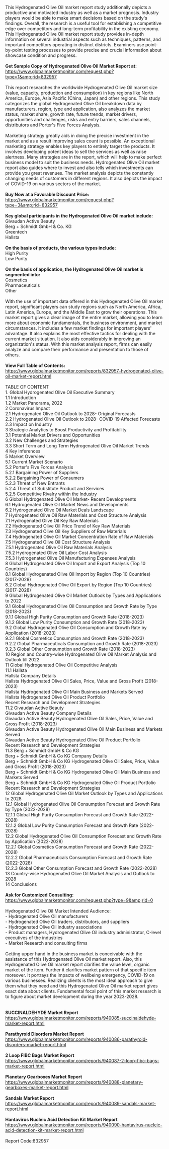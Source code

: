 This Hydrogenated Olive Oil market report study additionally depicts a productive and motivated industry as well as a market prognosis. Industry players would be able to make smart decisions based on the study's findings. Overall, the research is a useful tool for establishing a competitive edge over competitors and long-term profitability in the existing economy. This Hydrogenated Olive Oil market report study provides in-depth information on several industrial aspects such as techniques, patterns, and important competitors operating in distinct districts. Examiners use point-by-point testing processes to provide precise and crucial information about showcase condition and progress.<br /><br /><strong>Get Sample Copy of Hydrogenated Olive Oil Market Report at:</strong><br /><a href="https://www.globalmarketmonitor.com/request.php?type=1&amp;rid=832957">https://www.globalmarketmonitor.com/request.php?type=1&amp;rid=832957</a><br /><br />This report researches the worldwide Hydrogenated Olive Oil market size (value, capacity, production and consumption) in key regions like North America, Europe, Asia Pacific (China, Japan) and other regions.  This study categorizes the global Hydrogenated Olive Oil breakdown data by manufacturers, region, type and application, also analyzes the market status, market share, growth rate, future trends, market drivers, opportunities and challenges, risks and entry barriers, sales channels, distributors and Porter's Five Forces Analysis. <br /><br />Marketing strategy greatly aids in doing the precise investment in the market and as a result improving sales count is possible. An exceptional marketing strategy enables key players to entirely target the products. It involves developing potent ideas to sell the services as well as raise alertness. Many strategies are in the report, which will help to make perfect business model to suit the business needs. Hydrogenated Olive Oil market report also guides where to invest and also tells which investments can provide you great revenues. The market analysis depicts the constantly changing needs of customers in different regions. It also depicts the impact of COVID-19 on various sectors of the market. <br /><br /><strong>Buy Now at a Favorable Discount Price:</strong><br /><a href="https://www.globalmarketmonitor.com/request.php?type=3&amp;rid=832957">https://www.globalmarketmonitor.com/request.php?type=3&amp;rid=832957</a><br /><br /><strong>Key global participants in the Hydrogenated Olive Oil market include:</strong><br /> Givaudan Active Beauty <br />Berg + Schmidt GmbH &amp; Co. KG <br />Greentech <br />Hallsta <br /><br /><strong>On the basis of products, the various types include:</strong><br />High Purity <br />Low Purity <br /><br /><strong>On the basis of application, the Hydrogenated Olive Oil market is segmented into:</strong><br />Cosmetics <br />Pharmaceuticals <br />Other <br /><br />With the use of important data offered in this Hydrogenated Olive Oil market report, significant players can study regions such as North America, Africa, Latin America, Europe, and the Middle East to grow their operations. This market report gives a clear image of the entire market, allowing you to learn more about economic fundamentals, the business environment, and market circumstances. It includes a few market findings for important players' advantage. It also explains the most effective tactics for dealing with the current market situation. It also aids considerably in improving an organization's status. With this market analysis report, firms can easily analyze and compare their performance and presentation to those of others.<br /><br /><strong>View Full Table of Contents:</strong><br /><a href="https://www.globalmarketmonitor.com/reports/832957-hydrogenated-olive-oil-market-report.html">https://www.globalmarketmonitor.com/reports/832957-hydrogenated-olive-oil-market-report.html</a><br /><br />TABLE OF CONTENT<br />1. Global Hydrogenated Olive Oil Executive Summary<br />1.1 Introduction<br />1.2 Market Panorama, 2022<br />2 Coronavirus Impact<br />2.1 Hydrogenated Olive Oil Outlook to 2028- Original Forecasts<br />2.2 Hydrogenated Olive Oil Outlook to 2028- COVID-19 Affected Forecasts<br />2.3 Impact on Industry<br />3 Strategic Analytics to Boost Productivity and Profitability<br />3.1 Potential Market Drivers and Opportunities<br />3.2 New Challenges and Strategies<br />3.3 Short Term and Long Term Hydrogenated Olive Oil Market Trends<br />4 Key Inferences<br />5 Market Overview<br />5.1 Current Market Scenario<br />5.2 Porter's Five Forces Analysis<br />5.2.1 Bargaining Power of Suppliers<br />5.2.2 Bargaining Power of Consumers<br />5.2.3 Threat of New Entrants<br />5.2.4 Threat of Substitute Product and Services<br />5.2.5 Competitive Rivalry within the Industry<br />6 Global Hydrogenated Olive Oil Market- Recent Developments<br />6.1 Hydrogenated Olive Oil Market News and Developments<br />6.2 Hydrogenated Olive Oil Market Deals Landscape<br />7 Hydrogenated Olive Oil Raw Materials and Cost Structure Analysis<br />7.1 Hydrogenated Olive Oil Key Raw Materials<br />7.2 Hydrogenated Olive Oil Price Trend of Key Raw Materials<br />7.3 Hydrogenated Olive Oil Key Suppliers of Raw Materials<br />7.4 Hydrogenated Olive Oil Market Concentration Rate of Raw Materials<br />7.5 Hydrogenated Olive Oil Cost Structure Analysis<br />7.5.1 Hydrogenated Olive Oil Raw Materials Analysis<br />7.5.2 Hydrogenated Olive Oil Labor Cost Analysis<br />7.5.3 Hydrogenated Olive Oil Manufacturing Expenses Analysis<br />8 Global Hydrogenated Olive Oil Import and Export Analysis (Top 10 Countries)<br />8.1 Global Hydrogenated Olive Oil Import by Region (Top 10 Countries) (2017-2028)<br />8.2 Global Hydrogenated Olive Oil Export by Region (Top 10 Countries) (2017-2028)<br />9 Global Hydrogenated Olive Oil Market Outlook by Types and Applications to 2022<br />9.1 Global Hydrogenated Olive Oil Consumption and Growth Rate by Type (2018-2023)<br />9.1.1 Global High Purity Consumption and Growth Rate (2018-2023)<br />9.1.2 Global Low Purity Consumption and Growth Rate (2018-2023)<br />9.2 Global Hydrogenated Olive Oil Consumption and Growth Rate by Application (2018-2023)<br />9.2.1  Global Cosmetics Consumption and Growth Rate (2018-2023)<br />9.2.2  Global Pharmaceuticals Consumption and Growth Rate (2018-2023)<br />9.2.3  Global Other Consumption and Growth Rate (2018-2023)<br />10 Region and Country-wise Hydrogenated Olive Oil Market Analysis and Outlook till 2022<br />11 Global Hydrogenated Olive Oil Competitive Analysis<br />11.1 Hallsta<br />Hallsta Company Details<br />Hallsta Hydrogenated Olive Oil Sales, Price, Value and Gross Profit (2018-2023)<br />Hallsta Hydrogenated Olive Oil Main Business and Markets Served<br />Hallsta Hydrogenated Olive Oil Product Portfolio<br />Recent Research and Development Strategies<br />11.2 Givaudan Active Beauty<br />Givaudan Active Beauty Company Details<br />Givaudan Active Beauty Hydrogenated Olive Oil Sales, Price, Value and Gross Profit (2018-2023)<br />Givaudan Active Beauty Hydrogenated Olive Oil Main Business and Markets Served<br />Givaudan Active Beauty Hydrogenated Olive Oil Product Portfolio<br />Recent Research and Development Strategies<br />11.3 Berg + Schmidt GmbH &amp; Co KG<br />Berg + Schmidt GmbH &amp; Co KG Company Details<br />Berg + Schmidt GmbH &amp; Co KG Hydrogenated Olive Oil Sales, Price, Value and Gross Profit (2018-2023)<br />Berg + Schmidt GmbH &amp; Co KG Hydrogenated Olive Oil Main Business and Markets Served<br />Berg + Schmidt GmbH &amp; Co KG Hydrogenated Olive Oil Product Portfolio<br />Recent Research and Development Strategies<br />12 Global Hydrogenated Olive Oil Market Outlook by Types and Applications to 2028<br />12.1 Global Hydrogenated Olive Oil Consumption Forecast and Growth Rate by Type (2022-2028)<br />12.1.1 Global High Purity Consumption Forecast and Growth Rate (2022-2028)<br />12.1.2 Global Low Purity Consumption Forecast and Growth Rate (2022-2028)<br />12.2 Global Hydrogenated Olive Oil Consumption Forecast and Growth Rate by Application (2022-2028)<br />12.2.1 Global Cosmetics Consumption Forecast and Growth Rate (2022-2028)<br />12.2.2 Global Pharmaceuticals Consumption Forecast and Growth Rate (2022-2028)<br />12.2.3 Global Other Consumption Forecast and Growth Rate (2022-2028)<br />13 Country-wise Hydrogenated Olive Oil Market Analysis and Outlook to 2028<br />14 Conclusions<br /><br /><strong>Ask for Customized Consulting:</strong><br /><a href="https://www.globalmarketmonitor.com/request.php?type=9&amp;rid=0">https://www.globalmarketmonitor.com/request.php?type=9&amp;rid=0</a><br /><br />Hydrogenated Olive Oil Market Intended Audience:<br />- Hydrogenated Olive Oil manufacturers<br />- Hydrogenated Olive Oil traders, distributors, and suppliers<br />- Hydrogenated Olive Oil industry associations<br />- Product managers, Hydrogenated Olive Oil industry administrator, C-level executives of the industries<br />- Market Research and consulting firms<br /><br />Getting upper hand in the business market is conceivable with the assistance of this Hydrogenated Olive Oil market report. Also, this Hydrogenated Olive Oil market report clarifies the value level, organic market of the item. Further it clarifies market pattern of that specific item moreover. It portrays the impacts of wellbeing emergency, COVID-19 on various businesses. Realizing clients is the most ideal approach to give them what they need and this Hydrogenated Olive Oil market report gives exact data about clients. Fundamental focal point of this market research is to figure about market development during the year 2023-2028.<br /><br /><strong><br /></strong><strong>SUCCINALDEHYDE Market Report</strong><br /><a href="https://www.globalmarketmonitor.com/reports/940085-succinaldehyde-market-report.html">https://www.globalmarketmonitor.com/reports/940085-succinaldehyde-market-report.html</a><br /><br /><strong>Parathyroid Disorders Market Report</strong><br /><a href="https://www.globalmarketmonitor.com/reports/940086-parathyroid-disorders-market-report.html">https://www.globalmarketmonitor.com/reports/940086-parathyroid-disorders-market-report.html</a><br /><br /><strong>2 Loop FIBC Bags Market Report</strong><br /><a href="https://www.globalmarketmonitor.com/reports/940087-2-loop-fibc-bags-market-report.html">https://www.globalmarketmonitor.com/reports/940087-2-loop-fibc-bags-market-report.html</a><br /><br /><strong>Planetary Gearboxes Market Report</strong><br /><a href="https://www.globalmarketmonitor.com/reports/940088-planetary-gearboxes-market-report.html">https://www.globalmarketmonitor.com/reports/940088-planetary-gearboxes-market-report.html</a><br /><br /><strong>Sandals Market Report</strong><br /><a href="https://www.globalmarketmonitor.com/reports/940089-sandals-market-report.html">https://www.globalmarketmonitor.com/reports/940089-sandals-market-report.html</a><br /><br /><strong>Hantavirus Nucleic Acid Detection Kit Market Report</strong><br /><a href="https://www.globalmarketmonitor.com/reports/940090-hantavirus-nucleic-acid-detection-kit-market-report.html">https://www.globalmarketmonitor.com/reports/940090-hantavirus-nucleic-acid-detection-kit-market-report.html</a><br /><br />Report Code:832957</p>
